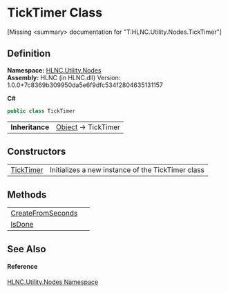 # TickTimer Class


\[Missing &lt;summary&gt; documentation for "T:HLNC.Utility.Nodes.TickTimer"\]



## Definition
**Namespace:** <a href="N_HLNC_Utility_Nodes">HLNC.Utility.Nodes</a>  
**Assembly:** HLNC (in HLNC.dll) Version: 1.0.0+7c8369b309950da5e6f9dfc534f2804635131157

**C#**
``` C#
public class TickTimer
```

<table><tr><td><strong>Inheritance</strong></td><td><a href="https://learn.microsoft.com/dotnet/api/system.object" target="_blank" rel="noopener noreferrer">Object</a>  →  TickTimer</td></tr>
</table>



## Constructors
<table>
<tr>
<td><a href="M_HLNC_Utility_Nodes_TickTimer__ctor">TickTimer</a></td>
<td>Initializes a new instance of the TickTimer class</td></tr>
</table>

## Methods
<table>
<tr>
<td><a href="M_HLNC_Utility_Nodes_TickTimer_CreateFromSeconds">CreateFromSeconds</a></td>
<td> </td></tr>
<tr>
<td><a href="M_HLNC_Utility_Nodes_TickTimer_IsDone">IsDone</a></td>
<td> </td></tr>
</table>

## See Also


#### Reference
<a href="N_HLNC_Utility_Nodes">HLNC.Utility.Nodes Namespace</a>  

